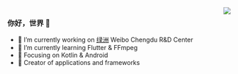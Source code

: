 <img align="right" src="https://github-readme-stats.vercel.app/api?username=MarkMjw&show_icons=true&icon_color=CE1D2D&text_color=718096&bg_color=ffffff&hide_title=true" />

### 你好，世界 👋

- 🔭 I’m currently working on [绿洲](https://play.google.com/store/apps/details?id=com.sina.oasis) Weibo Chengdu R&D Center
- 🌱 I’m currently learning Flutter & FFmpeg
- 📙 Focusing on Kotlin & Android
- 🔨 Creator of applications and frameworks
